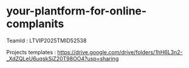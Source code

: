 # your-plantform-for-online-complanits

TeamId : LTVIP2025TMID52538

Projects templates : https://drive.google.com/drive/folders/1hH6L3n2-_XdZQLeU6uqskSjZ20T98OO4?usp=sharing
